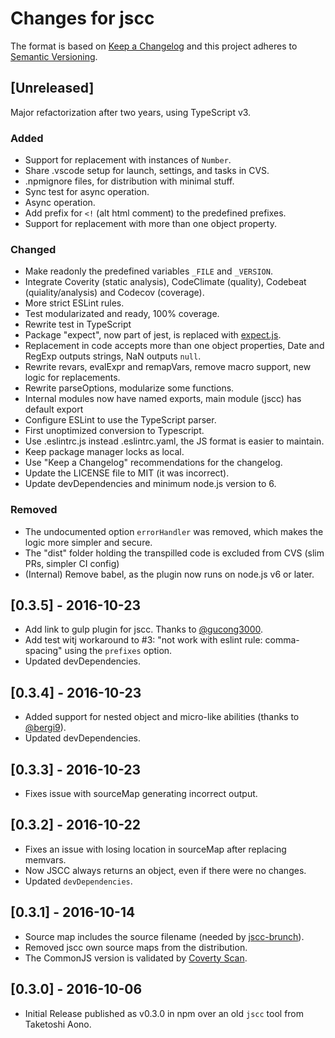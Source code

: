 # Changes for jscc

The format is based on [Keep a Changelog](https://keepachangelog.com/en/1.0.0/) and this project adheres to [Semantic Versioning](https://semver.org/spec/v2.0.0.html).

## [Unreleased]

Major refactorization after two years, using TypeScript v3.

### Added
- Support for replacement with instances of `Number`.
- Share .vscode setup for launch, settings, and tasks in CVS.
- .npmignore files, for distribution with minimal stuff.
- Sync test for async operation.
- Async operation.
- Add prefix for `<!` (alt html comment) to the predefined prefixes.
- Support for replacement with more than one object property.

### Changed
- Make readonly the predefined variables `_FILE` and `_VERSION`.
- Integrate Coverity (static analysis), CodeClimate (quality), Codebeat (quiality/analysis) and Codecov (coverage).
- More strict ESLint rules.
- Test modularizated and ready, 100% coverage.
- Rewrite test in TypeScript
- Package "expect", now part of jest, is replaced with [expect.js](https://github.com/Automattic/expect.js).
- Replacement in code accepts more than one object properties, Date and RegExp outputs strings, NaN outputs `null`.
- Rewrite revars, evalExpr and remapVars, remove macro support, new logic for replacements.
- Rewrite parseOptions, modularize some functions.
- Internal modules now have named exports, main module (jscc) has default export
- Configure ESLint to use the TypeScript parser.
- First unoptimized conversion to Typescript.
- Use .eslintrc.js instead .eslintrc.yaml, the JS format is easier to maintain.
- Keep package manager locks as local.
- Use "Keep a Changelog" recommendations for the changelog.
- Update the LICENSE file to MIT (it was incorrect).
- Update devDependencies and minimum node.js version to 6.

### Removed
- The undocumented option `errorHandler` was removed, which makes the logic more simpler and secure.
- The "dist" folder holding the transpilled code is excluded from CVS (slim PRs, simpler CI config)
- (Internal) Remove babel, as the plugin now runs on node.js v6 or later.

## [0.3.5] - 2016-10-23

- Add link to gulp plugin for jscc. Thanks to [@gucong3000](https://github.com/gucong3000).
- Add test witj workaround to #3: "not work with eslint rule: comma-spacing" using the `prefixes` option.
- Updated devDependencies.

## [0.3.4] - 2016-10-23

- Added support for nested object and micro-like abilities (thanks to [@bergi9](https://github.com/bergi9)).
- Updated devDependencies.

## [0.3.3] - 2016-10-23

- Fixes issue with sourceMap generating incorrect output.

## [0.3.2] - 2016-10-22

- Fixes an issue with losing location in sourceMap after replacing memvars.
- Now JSCC always returns an object, even if there were no changes.
- Updated `devDependencies`.

## [0.3.1] - 2016-10-14

- Source map includes the source filename (needed by [jscc-brunch](https://www.npmjs.com/package/jscc-brunch)).
- Removed jscc own source maps from the distribution.
- The CommonJS version is validated by [Coverty Scan](https://scan.coverity.com/projects/amarcruz-jscc).

## [0.3.0] - 2016-10-06

- Initial Release published as v0.3.0 in npm over an old `jscc` tool from Taketoshi Aono.
